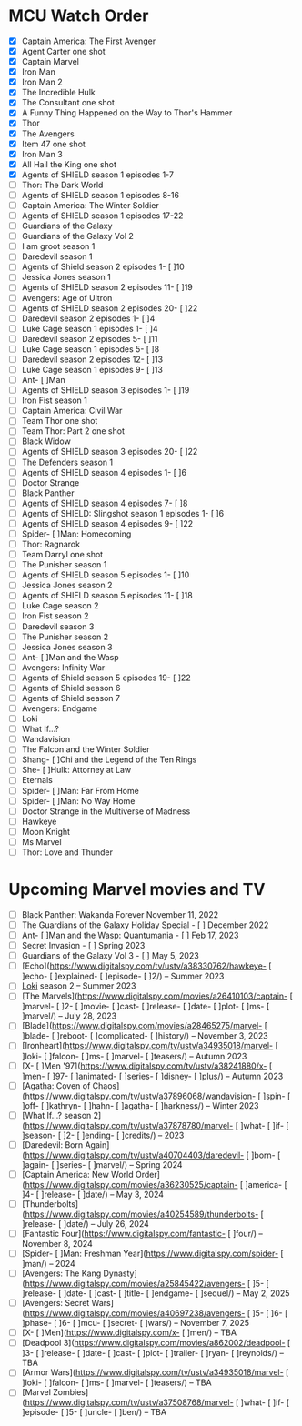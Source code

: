 # MCU Watch Order
- [x] Captain America: The First Avenger
- [x] Agent Carter one shot
- [x] Captain Marvel
- [x] Iron Man
- [x] Iron Man 2
- [x] The Incredible Hulk
- [x] The Consultant one shot
- [x] A Funny Thing Happened on the Way to Thor's Hammer
- [x] Thor
- [x] The Avengers
- [x] Item 47 one shot
- [x] Iron Man 3
- [x] All Hail the King one shot
- [x] Agents of SHIELD season 1 episodes 1-7
- [ ] Thor: The Dark World
- [ ] Agents of SHIELD season 1 episodes 8-16
- [ ] Captain America: The Winter Soldier
- [ ] Agents of SHIELD season 1 episodes 17-22
- [ ] Guardians of the Galaxy
- [ ] Guardians of the Galaxy Vol 2
- [ ] I am groot season 1
- [ ] Daredevil season 1
- [ ] Agents of Shield season 2 episodes 1- [ ]10
- [ ] Jessica Jones season 1
- [ ] Agents of SHIELD season 2 episodes 11- [ ]19
- [ ] Avengers: Age of Ultron
- [ ] Agents of SHIELD season 2 episodes 20- [ ]22
- [ ] Daredevil season 2 episodes 1- [ ]4
- [ ] Luke Cage season 1 episodes 1- [ ]4
- [ ] Daredevil season 2 episodes 5- [ ]11
- [ ] Luke Cage season 1 episodes 5- [ ]8
- [ ] Daredevil season 2 episodes 12- [ ]13
- [ ] Luke Cage season 1 episodes 9- [ ]13
- [ ] Ant- [ ]Man
- [ ] Agents of SHIELD season 3 episodes 1- [ ]19
- [ ] Iron Fist season 1
- [ ] Captain America: Civil War
- [ ] Team Thor one shot
- [ ] Team Thor: Part 2 one shot
- [ ] Black Widow
- [ ] Agents of SHIELD season 3 episodes 20- [ ]22
- [ ] The Defenders season 1
- [ ] Agents of SHIELD season 4 episodes 1- [ ]6
- [ ] Doctor Strange
- [ ] Black Panther
- [ ] Agents of SHIELD season 4 episodes 7- [ ]8
- [ ] Agents of SHIELD: Slingshot season 1 episodes 1- [ ]6
- [ ] Agents of SHIELD season 4 episodes 9- [ ]22
- [ ] Spider- [ ]Man: Homecoming
- [ ] Thor: Ragnarok
- [ ] Team Darryl one shot
- [ ] The Punisher season 1
- [ ] Agents of SHIELD season 5 episodes 1- [ ]10
- [ ] Jessica Jones season 2
- [ ] Agents of SHIELD season 5 episodes 11- [ ]18
- [ ] Luke Cage season 2
- [ ] Iron Fist season 2
- [ ] Daredevil season 3
- [ ] The Punisher season 2
- [ ] Jessica Jones season 3
- [ ] Ant- [ ]Man and the Wasp
- [ ] Avengers: Infinity War
- [ ] Agents of Shield season 5 episodes 19- [ ]22
- [ ] Agents of Shield season 6
- [ ] Agents of Shield season 7
- [ ] Avengers: Endgame
- [ ] Loki
- [ ] What If...?
- [ ] Wandavision
- [ ] The Falcon and the Winter Soldier
- [ ] Shang- [ ]Chi and the Legend of the Ten Rings
- [ ] She- [ ]Hulk: Attorney at Law
- [ ] Eternals
- [ ] Spider- [ ]Man: Far From Home
- [ ] Spider- [ ]Man: No Way Home
- [ ] Doctor Strange in the Multiverse of Madness
- [ ] Hawkeye
- [ ] Moon Knight
- [ ] Ms Marvel
- [ ] Thor: Love and Thunder

# Upcoming Marvel movies and TV
- [ ] Black Panther: Wakanda Forever November 11, 2022 
- [ ] The Guardians of the Galaxy Holiday Special - [ ] December 2022
- [ ] Ant- [ ]Man and the Wasp: Quantumania - [ ] Feb 17, 2023
- [ ] Secret Invasion - [ ] Spring 2023
- [ ] Guardians of the Galaxy Vol 3 - [ ] May 5, 2023
- [ ] [Echo](https://www.digitalspy.com/tv/ustv/a38330762/hawkeye- [ ]echo- [ ]explained- [ ]episode- [ ]2/) – Summer 2023  
- [ ] [Loki](https://www.digitalspy.com/loki/) season 2 – Summer 2023  
- [ ] [The Marvels](https://www.digitalspy.com/movies/a26410103/captain- [ ]marvel- [ ]2- [ ]movie- [ ]cast- [ ]release- [ ]date- [ ]plot- [ ]ms- [ ]marvel/) – July 28, 2023  
- [ ] [Blade](https://www.digitalspy.com/movies/a28465275/marvel- [ ]blade- [ ]reboot- [ ]complicated- [ ]history/) – November 3, 2023  
- [ ] [Ironheart](https://www.digitalspy.com/tv/ustv/a34935018/marvel- [ ]loki- [ ]falcon- [ ]ms- [ ]marvel- [ ]teasers/) – Autumn 2023  
- [ ] [X- [ ]Men '97](https://www.digitalspy.com/tv/ustv/a38241880/x- [ ]men- [ ]97- [ ]animated- [ ]series- [ ]disney- [ ]plus/) – Autumn 2023  
- [ ] [Agatha: Coven of Chaos](https://www.digitalspy.com/tv/ustv/a37896068/wandavision- [ ]spin- [ ]off- [ ]kathryn- [ ]hahn- [ ]agatha- [ ]harkness/) – Winter 2023  
- [ ] [What If...? season 2](https://www.digitalspy.com/tv/ustv/a37878780/marvel- [ ]what- [ ]if- [ ]season- [ ]2- [ ]ending- [ ]credits/) – 2023  
- [ ] [Daredevil: Born Again](https://www.digitalspy.com/tv/ustv/a40704403/daredevil- [ ]born- [ ]again- [ ]series- [ ]marvel/) – Spring 2024  
- [ ] [Captain America: New World Order](https://www.digitalspy.com/movies/a36230525/captain- [ ]america- [ ]4- [ ]release- [ ]date/) – May 3, 2024  
- [ ] [Thunderbolts](https://www.digitalspy.com/movies/a40254589/thunderbolts- [ ]release- [ ]date/) – July 26, 2024  
- [ ] [Fantastic Four](https://www.digitalspy.com/fantastic- [ ]four/) – November 8, 2024  
- [ ] [Spider- [ ]Man: Freshman Year](https://www.digitalspy.com/spider- [ ]man/) – 2024  
- [ ] [Avengers: The Kang Dynasty](https://www.digitalspy.com/movies/a25845422/avengers- [ ]5- [ ]release- [ ]date- [ ]cast- [ ]title- [ ]endgame- [ ]sequel/) – May 2, 2025  
- [ ] [Avengers: Secret Wars](https://www.digitalspy.com/movies/a40697238/avengers- [ ]5- [ ]6- [ ]phase- [ ]6- [ ]mcu- [ ]secret- [ ]wars/) – November 7, 2025  
- [ ] [X- [ ]Men](https://www.digitalspy.com/x- [ ]men/) – TBA  
- [ ] [Deadpool 3](https://www.digitalspy.com/movies/a862002/deadpool- [ ]3- [ ]release- [ ]date- [ ]cast- [ ]plot- [ ]trailer- [ ]ryan- [ ]reynolds/) – TBA  
- [ ] [Armor Wars](https://www.digitalspy.com/tv/ustv/a34935018/marvel- [ ]loki- [ ]falcon- [ ]ms- [ ]marvel- [ ]teasers/) – TBA  
- [ ] [Marvel Zombies](https://www.digitalspy.com/tv/ustv/a37508768/marvel- [ ]what- [ ]if- [ ]episode- [ ]5- [ ]uncle- [ ]ben/) – TBA